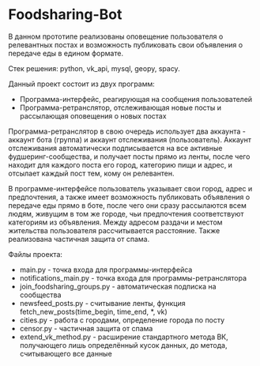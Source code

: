 # Foodsharing-Bot

В данном прототипе реализованы оповещение пользователя о релевантных постах
    и возможность публиковать свои объявления о передаче еды в едином формате.

Стек решения: python, vk_api, mysql, geopy, spacy.


Данный проект состоит из двух программ:
* Программа-интерфейс, реагирующая на сообщения пользователей
* Программа-ретранслятор, отслеживающая новые посты и рассылающая оповещения о новых постах

Программа-ретранслятор в свою очередь использует два аккаунта - аккаунт бота (группа) и аккаунт отслеживания (пользователь).
Аккаунт отслеживания автоматически подписывается на все активные фудшеринг-сообщества, и получает посты прямо из ленты,
после чего находит для каждого поста его город, категорию пищи и адрес, и отсылает каждый пост тем, кому он релевантен.

В программе-интерфейсе пользователь указывает свои город, адрес и предпочтения,
а также имеет возможность публиковать объявления о передаче еды прямо в боте,
после чего они сразу рассылаются всем людям, живущим в том же городе, чьи предпочтения соответствуют категориям из объявления.
Между адресом раздачи и местом жительства пользователя рассчитывается расстояние.
Также реализована частичная защита от спама.


Файлы проекта:
* main.py - точка входа для программы-интерфейса
* notifications_main.py - точка входа для программы-ретранслятора
* join_foodsharing_groups.py - автоматическая подписка на сообщества
* newsfeed_posts.py - считывание ленты, функция fetch_new_posts(time_begin, time_end, *, vk)
* cities.py - работа с городами, определение города по посту
* censor.py - частичная защита от спама
* extend_vk_method.py - расширение стандартного метода ВК, получающего лишь определённый кусок данных, до метода, считывающего все данные

